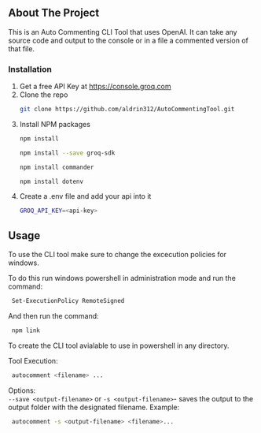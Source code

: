
<!-- ABOUT THE PROJECT -->
## About The Project
This is an Auto Commenting CLI Tool that uses OpenAI. It can take any source code and output to the console or in a file a commented version of that file.

### Installation

1. Get a free API Key at  https://console.groq.com
2. Clone the repo
   ```sh
   git clone https://github.com/aldrin312/AutoCommentingTool.git
   ```
3. Install NPM packages
   ```sh
   npm install
   ```
   ```sh
   npm install --save groq-sdk
   ```
   ```sh
   npm install commander
   ```
   ```sh
   npm install dotenv
   ```
4. Create a .env file and add your api into it
    ```sh
    GROQ_API_KEY=<api-key>
   ```
<!-- USAGE EXAMPLES -->
## Usage

To use the CLI tool make sure to change the excecution policies for windows.

To do this run windows powershell in administration mode and run the command:
   ```sh
    Set-ExecutionPolicy RemoteSigned
   ```
And then run the command:
   ```sh
    npm link
   ```
To create the CLI tool avialable to use in powershell in any directory.

Tool Execution:
   ```sh
    autocomment <filename> ...
   ```
Options: \
   `--save <output-filename>` or `-s <output-filename>`- saves the output to the output folder with the designated filename.
   Example:
   ```sh
    autocomment -s <output-filename> <filename>...
   ```
   
   




